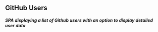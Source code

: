 ## GitHub Users

##### SPA displaying a list of Github users with an option to display detailed user data
